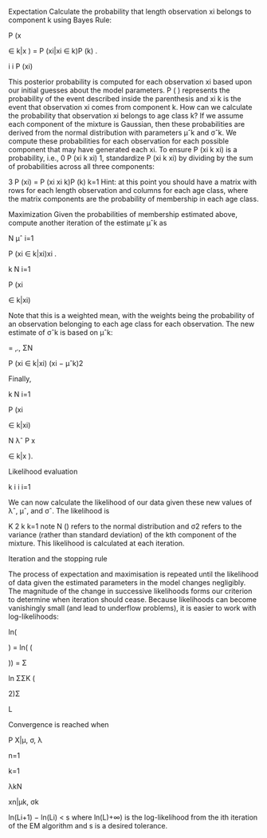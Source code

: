 Expectation
Calculate the probability that length observation xi belongs to component k using Bayes Rule:
 

P (x
 
∈ k|x ) = P (xi|xi ∈ k)P (k) .
 
i	i	P (xi)

This posterior probability is computed for each observation xi based upon our initial guesses about the model parameters. P ( ) represents the probability of the event described inside the parenthesis and xi k is the event that observation xi comes from component k.
How can we calculate the probability that observation xi belongs to age class k? If we assume each component of the mixture is Gaussian, then these probabilities are derived from the normal distribution with parameters µˆk  and σˆk.  We compute these probabilities for each observation for each possible component that may have generated each xi.
To  ensure P (xi    k xi) is a probability,  i.e., 0    P (xi     k xi)     1, standardize P (xi     k xi) by  dividing by    the sum of probabilities across all three components:

3
P (xi) =	P (xi xi	k)P (k)
k=1
Hint: at this point you should have a matrix with rows for each length observation and columns for each age class, where the matrix components are the probability of membership in each age class.

Maximization
Given the probabilities of membership estimated above, compute another iteration of the estimate µˆk as
 

N
µˆ	i=1
 
P (xi ∈ k|xi)xi .
 
k	N
i=1
 
P (xi
 
∈ k|xi)
 
Note that this is a weighted mean, with the weights being the probability of an observation belonging to each age class for each observation.
The new estimate of σˆk  is based on µˆk:
 
= ‚., ΣN
 
P (xi ∈ k|xi) (xi − µˆk)2
 

Finally,
 
k	N
i=1
 
P (xi
 
∈ k|xi)
 
N
λˆ	P  x

 
 
∈ k|x ).
 

Likelihood evaluation
 
k	i	i
i=1
 
We can now calculate the likelihood of our data given these new values of λˆ, µˆ, and σˆ.  The likelihood is

K
2
k
k=1
note N () refers to the normal distribution and σ2 refers to the variance (rather than standard deviation) of
the kth component of the mixture.
This likelihood is calculated at each iteration.

Iteration and the stopping rule

The process of expectation and maximisation is repeated until the likelihood of data given the estimated parameters in the model changes negligibly. The magnitude of the change in successive likelihoods forms our criterion to determine when iteration should cease. Because likelihoods can become vanishingly small (and lead to underflow problems), it is easier to work with log-likelihoods:
 

ln(
 

) = ln( (
 
)) = Σ
 
ln ΣΣK	(
 
2)Σ
 
L

Convergence is reached when
 
P X|µ, σ, λ
 

n=1
 

k=1
 
λkN
 
xn|µk, σk
 
ln(Li+1) − ln(Li) < s
where ln(L)+∞) is the log-likelihood from the ith iteration of the EM algorithm and s is a desired tolerance.
